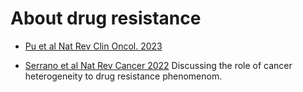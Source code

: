# About drug resistance

 * [Pu et al Nat Rev Clin Oncol. 2023](https://pubmed.ncbi.nlm.nih.gov/37749382/)

 * [Serrano et al Nat Rev Cancer 2022](https://pubmed.ncbi.nlm.nih.gov/35982229/)
Discussing the role of cancer heterogeneity to drug resistance phenomenom.
   

